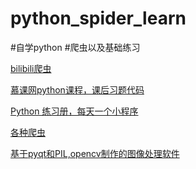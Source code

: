# python_spider_learn
#自学python
#爬虫以及基础练习

[bilibili爬虫](https://github.com/wjsaya/python/tree/master/bilibili)

[慕课网python课程，课后习题代码](https://github.com/wjsaya/python/tree/master/imooc.com)

[Python 练习册，每天一个小程序](https://github.com/wjsaya/python/tree/master/python_daily)

[各种爬虫](https://github.com/wjsaya/python/tree/master/spiders)

[基于pyqt和PIL,opencv制作的图像处理软件](https://github.com/wjsaya/python/tree/master/%E5%9B%BE%E5%83%8F%E5%A4%84%E7%90%86)
